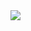   <stellar-device frame="imac">
    <img src="https://placehold.it/2560x1440/ABC/FFF">
  </stellar-device>

